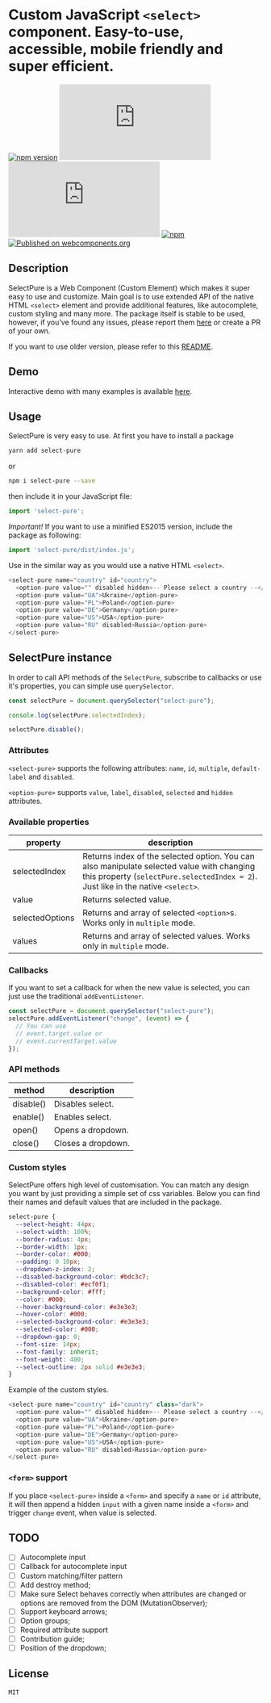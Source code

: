 # Custom JavaScript `<select>` component. Easy-to-use, accessible, mobile friendly and super efficient.

[![npm version](https://img.shields.io/npm/v/select-pure.svg)](https://www.npmjs.com/package/select-pure)
[![gzip size](http://img.badgesize.io/https://unpkg.com/select-pure/dist/index.js?compression=gzip&label=gzip)](https://unpkg.com/select-pure/dist/index.js)
[![brotli size](http://img.badgesize.io/https://unpkg.com/select-pure/dist/index.js?compression=brotli&label=brotli)](https://unpkg.com/select-pure/dist/index.js)
[![npm](https://img.shields.io/npm/dm/select-pure.svg)](https://www.npmjs.com/package/select-pure)
[![Published on webcomponents.org](https://img.shields.io/badge/webcomponents.org-published-blue.svg)](https://www.webcomponents.org/element/select-pure)

## Description

SelectPure is a Web Component (Custom Element) which makes it super easy to use and customize. Main goal is to use extended API of the native HTML `<select>` element and provide additional features, like autocomplete, custom styling and many more. The package itself is stable to be used, however, if you've found any issues, please report them [here](https://github.com/dudyn5ky1/select-pure/issues) or create a PR of your own.

If you want to use older version, please refer to this [README](./README-v1.md).

## Demo

Interactive demo with many examples is available [here](https://www.webcomponents.org/element/select-pure).

## Usage

SelectPure is very easy to use. At first you have to install a package

```bash
yarn add select-pure
```
or

```bash
npm i select-pure --save
```

then include it in your JavaScript file:

```javascript
import 'select-pure';
```

*Important!* If you want to use a minified ES2015 version, include the package as following:

```javascript
import 'select-pure/dist/index.js';
```

Use in the similar way as you would use a native HTML `<select>`.

<!--
```
<custom-element-demo height="280">
  <template>
    <script src="https://unpkg.com/select-pure@latest/dist/index.js"></script>
    <next-code-block></next-code-block>
  </template>
</custom-element-demo>
```
-->
```javascript
<select-pure name="country" id="country">
  <option-pure value="" disabled hidden>-- Please select a country --</option-pure>
  <option-pure value="UA">Ukraine</option-pure>
  <option-pure value="PL">Poland</option-pure>
  <option-pure value="DE">Germany</option-pure>
  <option-pure value="US">USA</option-pure>
  <option-pure value="RU" disabled>Russia</option-pure>
</select-pure>
```

## SelectPure instance

In order to call API methods of the `SelectPure`, subscribe to callbacks or use it's properties, you can simple use `querySelector`.

```javascript
const selectPure = document.querySelector("select-pure");

console.log(selectPure.selectedIndex);

selectPure.disable();
```

### Attributes

`<select-pure>` supports the following attributes: `name`, `id`, `multiple`, `default-label` and `disabled`.

`<option-pure>` supports `value`, `label`, `disabled`, `selected` and `hidden` attributes.

### Available properties

| property        | description                                                                                                                                                                    |
|-----------------|--------------------------------------------------------------------------------------------------------------------------------------------------------------------------------|
| selectedIndex   | Returns index of the selected option. You can also manipulate selected value with changing this property (`selectPure.selectedIndex = 2`). Just like in the native `<select>`. |
| value           | Returns selected value.                                                                                                                                                        |
| selectedOptions | Returns and array of selected `<option>`s. Works only in `multiple` mode.                                                                                                      |
| values          | Returns and array of selected values. Works only in `multiple` mode.                                                                                                           |

### Callbacks

If you want to set a callback for when the new value is selected, you can just use the traditional `addEventListener`.

```javascript
const selectPure = document.querySelector("select-pure");
selectPure.addEventListener("change", (event) => {
  // You can use
  // event.target.value or
  // event.currentTarget.value
});
```

### API methods

| method    | description        |
|-----------|--------------------|
| disable() | Disables select.   |
| enable()  | Enables select.    |
| open()    | Opens a dropdown.  |
| close()   | Closes a dropdown. |

### Custom styles

SelectPure offers high level of customisation. You can match any design you want by just providing a simple set of css variables. Below you can find their names and default values that are included in the package.

```css
select-pure {
  --select-height: 44px;
  --select-width: 100%;
  --border-radius: 4px;
  --border-width: 1px;
  --border-color: #000;
  --padding: 0 10px;
  --dropdown-z-index: 2;
  --disabled-background-color: #bdc3c7;
  --disabled-color: #ecf0f1;
  --background-color: #fff;
  --color: #000;
  --hover-background-color: #e3e3e3;
  --hover-color: #000;
  --selected-background-color: #e3e3e3;
  --selected-color: #000;
  --dropdown-gap: 0;
  --font-size: 14px;
  --font-family: inherit;
  --font-weight: 400;
  --select-outline: 2px solid #e3e3e3;
}
```

Example of the custom styles.
<!--
```
<custom-element-demo height="280">
  <template>
    <script src="https://unpkg.com/select-pure@latest/dist/index.js"></script>
    <style>
      select-pure.dark {
        --select-height: 40px;
        --select-width: calc(100% - 20px);
        --border-radius: 8px;
        --border-width: 2px;
        --border-color: #2f3640;
        --padding: 0 10px;
        --dropdown-z-index: 100;
        --disabled-background-color: #636e72;
        --disabled-color: #b2bec3;
        --background-color: #2f3640;
        --color: #fff;
        --hover-background-color: #404a55;
        --hover-color: #fff;
        --selected-background-color: #404a55;
        --selected-color: #fff;
        --dropdown-gap: 2px;
      }
    </style>
    <next-code-block></next-code-block>
  </template>
</custom-element-demo>
```
-->
```javascript
<select-pure name="country" id="country" class="dark">
  <option-pure value="" disabled hidden>-- Please select a country --</option-pure>
  <option-pure value="UA">Ukraine</option-pure>
  <option-pure value="PL">Poland</option-pure>
  <option-pure value="DE">Germany</option-pure>
  <option-pure value="US">USA</option-pure>
  <option-pure value="RU" disabled>Russia</option-pure>
</select-pure>
```

### `<form>` support

If you place `<select-pure>` inside a `<form>` and specify a `name` or `id` attribute, it will then append a hidden `input` with a given name inside a `<form>` and trigger `change` event, when value is selected.

## TODO

- [ ] Autocomplete input
- [ ] Callback for autocomplete input
- [ ] Custom matching/filter pattern
- [ ] Add destroy method;
- [ ] Make sure Select behaves correctly when attributes are changed or options are removed from the DOM (MutationObserver);
- [ ] Support keyboard arrows;
- [ ] Option groups;
- [ ] Required attribute support
- [ ] Contribution guide;
- [ ] Position of the dropdown;

## License

```MIT```
